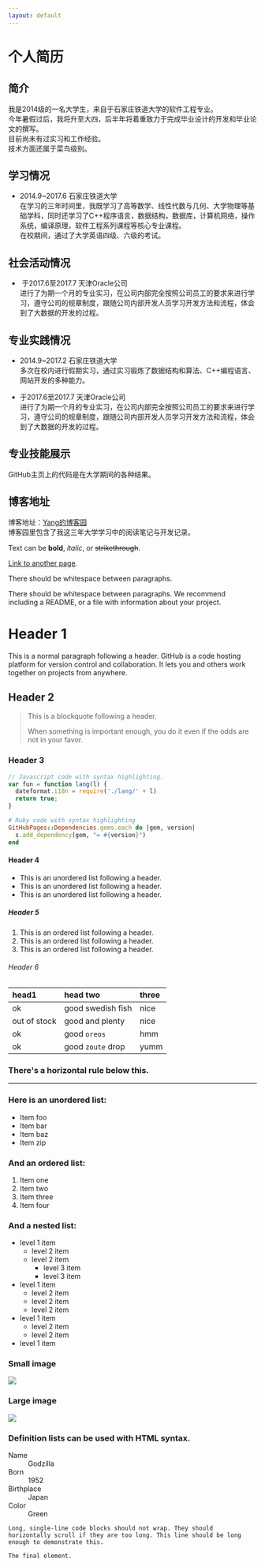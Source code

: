 ```yaml
---
layout: default
---
```

# 个人简历

## 简介
我是2014级的一名大学生，来自于石家庄铁道大学的软件工程专业。  
今年暑假过后，我将升至大四，后半年将着重致力于完成毕业设计的开发和毕业论文的撰写。  
目前尚未有过实习和工作经验。  
技术方面还属于菜鸟级别。  

## 学习情况
- 2014.9~2017.6 石家庄铁道大学  
在学习的三年时间里，我既学习了高等数学、线性代数与几何、大学物理等基础学科，同时还学习了C++程序语言，数据结构，数据库，计算机网络，操作系统，编译原理，软件工程系列课程等核心专业课程。  
在校期间，通过了大学英语四级、六级的考试。  

## 社会活动情况
-  于2017.6至2017.7 天津Oracle公司  
进行了为期一个月的专业实习，在公司内部完全按照公司员工的要求来进行学习，遵守公司的规章制度，跟随公司内部开发人员学习开发方法和流程，体会到了大数据的开发的过程。  

## 专业实践情况
- 2014.9~2017.2 石家庄铁道大学  
多次在校内进行假期实习，通过实习锻炼了数据结构和算法、C++编程语言、网站开发的多种能力。  

- 于2017.6至2017.7 天津Oracle公司  
进行了为期一个月的专业实习，在公司内部完全按照公司员工的要求来进行学习，遵守公司的规章制度，跟随公司内部开发人员学习开发方法和流程，体会到了大数据的开发的过程。  

## 专业技能展示
GitHub主页上的代码是在大学期间的各种结果。  

## 博客地址

博客地址：[Yang的博客园](http://www.cnblogs.com/Daddy/)  
博客园里包含了我这三年大学学习中的阅读笔记与开发记录。


Text can be **bold**, _italic_, or ~~strikethrough~~.

[Link to another page](another-page).

There should be whitespace between paragraphs.

There should be whitespace between paragraphs. We recommend including a README, or a file with information about your project.

# [](#header-1)Header 1

This is a normal paragraph following a header. GitHub is a code hosting platform for version control and collaboration. It lets you and others work together on projects from anywhere.

## [](#header-2)Header 2

> This is a blockquote following a header.
>
> When something is important enough, you do it even if the odds are not in your favor.

### [](#header-3)Header 3

```js
// Javascript code with syntax highlighting.
var fun = function lang(l) {
  dateformat.i18n = require('./lang/' + l)
  return true;
}
```

```ruby
# Ruby code with syntax highlighting
GitHubPages::Dependencies.gems.each do |gem, version|
  s.add_dependency(gem, "= #{version}")
end
```

#### [](#header-4)Header 4

*   This is an unordered list following a header.
*   This is an unordered list following a header.
*   This is an unordered list following a header.

##### [](#header-5)Header 5

1.  This is an ordered list following a header.
2.  This is an ordered list following a header.
3.  This is an ordered list following a header.

###### [](#header-6)Header 6

| head1        | head two          | three |
|:-------------|:------------------|:------|
| ok           | good swedish fish | nice  |
| out of stock | good and plenty   | nice  |
| ok           | good `oreos`      | hmm   |
| ok           | good `zoute` drop | yumm  |

### There's a horizontal rule below this.

* * *

### Here is an unordered list:

*   Item foo
*   Item bar
*   Item baz
*   Item zip

### And an ordered list:

1.  Item one
1.  Item two
1.  Item three
1.  Item four

### And a nested list:

- level 1 item
  - level 2 item
  - level 2 item
    - level 3 item
    - level 3 item
- level 1 item
  - level 2 item
  - level 2 item
  - level 2 item
- level 1 item
  - level 2 item
  - level 2 item
- level 1 item

### Small image

![](https://assets-cdn.github.com/images/icons/emoji/octocat.png)

### Large image

![](https://guides.github.com/activities/hello-world/branching.png)


### Definition lists can be used with HTML syntax.

<dl>
<dt>Name</dt>
<dd>Godzilla</dd>
<dt>Born</dt>
<dd>1952</dd>
<dt>Birthplace</dt>
<dd>Japan</dd>
<dt>Color</dt>
<dd>Green</dd>
</dl>

```
Long, single-line code blocks should not wrap. They should horizontally scroll if they are too long. This line should be long enough to demonstrate this.
```

```
The final element.
```
